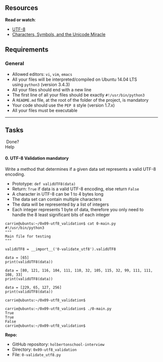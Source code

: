 Resources
---------

**Read or watch**:

-   [UTF-8](https://intranet.hbtn.io/rltoken/qVyzvKu0K89D0Aiz2Ssvgw "UTF-8")
-   [Characters, Symbols, and the Unicode Miracle](https://intranet.hbtn.io/rltoken/fZDmbf_oigBn5Ziy7ai0pg "Characters, Symbols, and the Unicode Miracle")

Requirements
------------

### General

-   Allowed editors: `vi`, `vim`, `emacs`
-   All your files will be interpreted/compiled on Ubuntu 14.04 LTS using `python3` (version 3.4.3)
-   All your files should end with a new line
-   The first line of all your files should be exactly `#!/usr/bin/python3`
-   A `README.md` file, at the root of the folder of the project, is mandatory
-   Your code should use the `PEP 8` style (version 1.7.x)
-   All your files must be executable

* * * * *

Tasks
-----

 Done?\
Help

#### 0\. UTF-8 Validation mandatory

Write a method that determines if a given data set represents a valid UTF-8 encoding.

-   Prototype: `def validUTF8(data)`
-   Return: `True` if data is a valid UTF-8 encoding, else return `False`
-   A character in UTF-8 can be 1 to 4 bytes long
-   The data set can contain multiple characters
-   The data will be represented by a list of integers
-   Each integer represents 1 byte of data, therefore you only need to handle the 8 least significant bits of each integer

```
carrie@ubuntu:~/0x09-utf8_validation$ cat 0-main.py
#!/usr/bin/python3
"""
Main file for testing
"""

validUTF8 = __import__('0-validate_utf8').validUTF8

data = [65]
print(validUTF8(data))

data = [80, 121, 116, 104, 111, 110, 32, 105, 115, 32, 99, 111, 111, 108, 33]
print(validUTF8(data))

data = [229, 65, 127, 256]
print(validUTF8(data))

carrie@ubuntu:~/0x09-utf8_validation$

```

```
carrie@ubuntu:~/0x09-utf8_validation$ ./0-main.py
True
True
False
carrie@ubuntu:~/0x09-utf8_validation$

```

**Repo:**

-   GitHub repository: `holbertonschool-interview`
-   Directory: `0x09-utf8_validation`
-   File: `0-validate_utf8.py`
